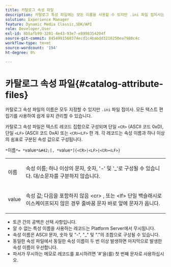 ```yaml
---
title: 카탈로그 속성 파일
description: 카탈로그 특성 파일에는 모든 이름을 사용할 수 있지만 .ini 파일 접미사는 있어야 합니다. 모든 텍스트 편집기를 사용하여 쉽게 유지 관리할 수 있습니다.
solution: Experience Manager
feature: Dynamic Media Classic,SDK/API
role: Developer,User
exl-id: 8b5afb99-3201-4e43-93e7-e8998354204f
source-git-commit: 8454991568374ecd1c4babdd3210250ea7988c4c
workflow-type: tm+mt
source-wordcount: '194'
ht-degree: 0%

---
```


# 카탈로그 속성 파일{#catalog-attribute-files}

카탈로그 속성 파일의 이름은 모두 지정할 수 있지만 `.ini` 파일 접미사. 모든 텍스트 편집기를 사용하여 쉽게 유지 관리할 수 있습니다.

카탈로그 속성 파일은 텍스트 레코드 집합으로 구성되며 단일 `<CR>` (ASCII 코드 0xD), 단일 `<LF>` (ASCII 코드 0xA) 또는 `<CR><LF>` 한 개. 각 레코드는 속성 이름과 하나 이상의 쉼표로 구분된 속성 값으로 구성됩니다.

`*`이름`*= *`value`*&#42;[, *`value`*]{<CR>|<LF>|<CR><LF>}`

<table id="simpletable_8454AD549FDA421BA1469CDA44132773"> 
 <tr class="strow"> 
  <td class="stentry"> <p> <span class="codeph"> <span class="varname"> 이름 </span> </span> </p> </td> 
  <td class="stentry"> <p>속성 이름; 하나 이상의 문자, 숫자, '-' 및 '_'로 구성될 수 있습니다. 대/소문자를 구분하지 않습니다. </p> </td> 
 </tr> 
 <tr class="strow"> 
  <td class="stentry"> <p> <span class="codeph"> <span class="varname"> value </span> </span> </p> </td> 
  <td class="stentry"> <p>속성 값; 다음을 포함하지 않음 <span class="codeph"> &lt;cr&gt; </span>, 또는 <span class="codeph"> &lt;lf&gt; </span> 단일 백슬래시로 이스케이프되지 않은 경우 줄바꿈 문자 바로 앞에 문자가 옵니다. </p> </td> 
 </tr> 
</table>

* 토큰 간의 공백은 선택 사항입니다.
* 알 수 없는 특성 이름을 사용하는 레코드는 Platform Server에서 무시됩니다.
* 속성 이름은 ASCII 문자, 숫자 및 &quot;-&quot;, &quot;_&quot; 및 &quot;.&quot;의 조합으로 구성될 수 있습니다.
* 동일한 속성 파일에서 동일한 속성 이름이 두 번 이상 발생하면 마지막으로 발생한 속성 이름이 우선합니다.
* 파서가 무시하는 메모로 레코드를 표시하려면 &#39;#&#39;을(를) 첫 번째 문자로 사용하십시오.
